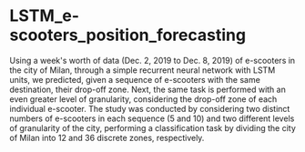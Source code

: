 # LSTM_e-scooters_position_forecasting


Using a week's worth of data (Dec. 2, 2019 to Dec. 8, 2019) of e-scooters in the city of Milan, through a simple recurrent neural network with LSTM units, we predicted, given a sequence of e-scooters with the same destination, their drop-off zone. Next, the same task is performed with an even greater level of granularity, considering the drop-off zone of each individual e-scooter. The study was conducted by considering two distinct numbers of e-scooters in each sequence (5 and 10) and two different levels of granularity of the city, performing a classification task by dividing the city of Milan into 12 and 36 discrete zones, respectively.
